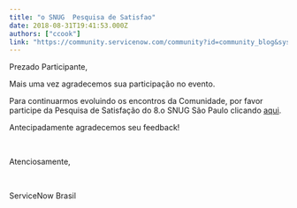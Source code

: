 ```yaml
---
title: "o SNUG  Pesquisa de Satisfao"
date: 2018-08-31T19:41:53.000Z
authors: ["ccook"]
link: "https://community.servicenow.com/community?id=community_blog&sys_id=54d3a109db5caf048e7c2926ca96191d"
---
```

<p>Prezado Participante, </p>
<p>Mais uma vez agradecemos sua participação no evento.</p>
<p>Para continuarmos evoluindo os encontros da Comunidade, por favor participe da Pesquisa de Satisfação do 8.o SNUG São Paulo clicando <a href="https://surf.service-now.com/sp?id&#61;public_survey&amp;type_id&#61;2bd73930db94e740014fffd51d9619c0" rel="nofollow">aqui</a>.</p>
<p>Antecipadamente agradecemos seu feedback!</p>
<p> </p>
<p>Atenciosamente, </p>
<p> </p>
<p>ServiceNow Brasil</p>